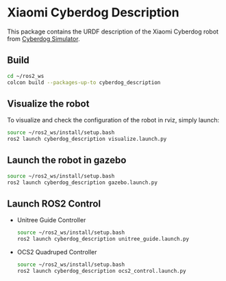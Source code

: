 # Xiaomi Cyberdog Description

This package contains the URDF description of the Xiaomi Cyberdog robot from [Cyberdog Simulator](https://github.com/MiRoboticsLab/cyberdog_simulator.git).

## Build
```bash
cd ~/ros2_ws
colcon build --packages-up-to cyberdog_description
```

## Visualize the robot
To visualize and check the configuration of the robot in rviz, simply launch:
```bash
source ~/ros2_ws/install/setup.bash
ros2 launch cyberdog_description visualize.launch.py
```

## Launch the robot in gazebo
```bash
source ~/ros2_ws/install/setup.bash
ros2 launch cyberdog_description gazebo.launch.py
```

## Launch ROS2 Control
* Unitree Guide Controller
  ```bash
  source ~/ros2_ws/install/setup.bash
  ros2 launch cyberdog_description unitree_guide.launch.py
  ```
* OCS2 Quadruped Controller
  ```bash
  source ~/ros2_ws/install/setup.bash
  ros2 launch cyberdog_description ocs2_control.launch.py
  ```
